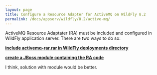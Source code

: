 ```yaml
---
layout: page
title: Configure a Resource Adapter for ActiveMQ on WildFly 8.2
permalink: /docs/appserv/wildfly/8.2/active-mq/
---
```



ActiveMQ Resource Adaptater (RA) must be included and configured in WildFly application server. There are two ways to do so:



<strong><a href="/docs/appserv/wildfly/8.2/active-mq/wildfly-activemq-integration-as-application/">include activemq-rar.rar in WildFly deployments directory</a></strong>

<strong><a href="/docs/appserv/wildfly/8.2/active-mq//wildfly-activemq-integration-as-module/">create a JBoss module containing the RA code</a></strong>




I think, solution with module would be better.
